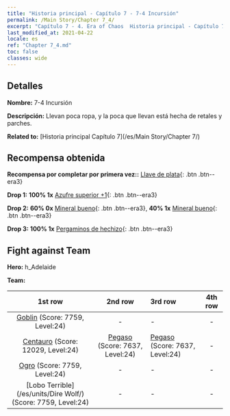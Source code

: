 ```yaml
---
title: "Historia principal - Capítulo 7 - 7-4 Incursión"
permalink: /Main Story/Chapter 7_4/
excerpt: "Capítulo 7 - 4. Era of Chaos  Historia principal - Capítulo 7_4. 7-4 Incursión"
last_modified_at: 2021-04-22
locale: es
ref: "Chapter 7_4.md"
toc: false
classes: wide
---
```


## Detalles

 **Nombre:** 7-4 Incursión

 **Descripción:** Llevan poca ropa, y la poca que llevan está hecha de retales y parches.

 **Related to:** [Historia principal Capítulo 7](/es/Main Story/Chapter 7/)

## Recompensa obtenida

 **Recompensa por completar por primera vez::** [Llave de plata](/ItemsES/con_693/){: .btn .btn--era3}

 **Drop 1:** **100% 1x** [Azufre superior +1](/ItemsES/mat_22/){: .btn .btn--era3}

 **Drop 2:** **60% 0x** [Mineral bueno](/ItemsES/mat_12/){: .btn .btn--era3}, **40% 1x** [Mineral bueno](/ItemsES/mat_12/){: .btn .btn--era3}

 **Drop 3:** **100% 1x** [Pergaminos de hechizo](/ItemsES/con_694/){: .btn .btn--era3}


## Fight against Team
 **Hero:** h_Adelaide

 **Team:**


  | 1st row | 2nd row | 3rd row | 4th row |
  |:----:|:----:|:----|:----:|
  | [Goblin](/es/units/Goblin/) (Score: 7759, Level:24)  | - | - | - |
  | [Centauro](/es/units/Centaur/) (Score: 12029, Level:24)  | [Pegaso](/es/units/Pegasus/) (Score: 7637, Level:24)  | [Pegaso](/es/units/Pegasus/) (Score: 7637, Level:24)  | - |
  | [Ogro](/es/units/Ogre/) (Score: 7759, Level:24)  | - | - | - |
  | [Lobo Terrible](/es/units/Dire Wolf/) (Score: 7759, Level:24)  | - | - | - |


